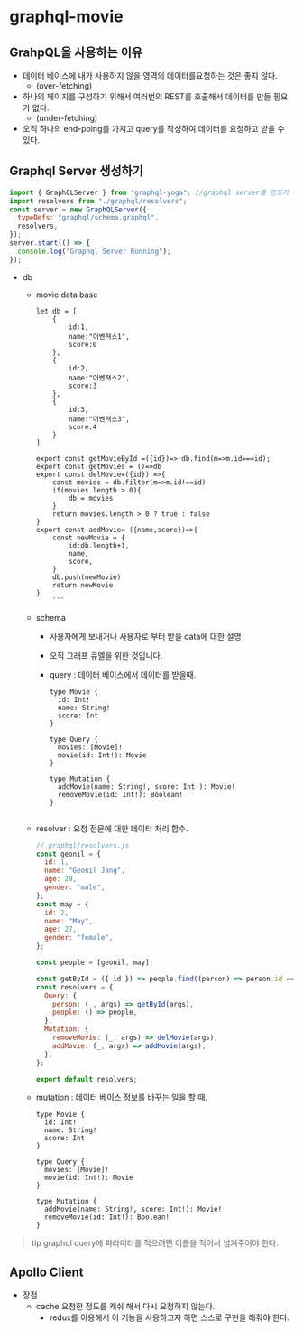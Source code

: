 # graphql-movie

## GrahpQL을 사용하는 이유

- 데이터 베이스에 내가 사용하지 않을 영역의 데이터를요청하는 것은 좋지 않다.
  - (over-fetching)
- 하나의 페이지를 구성하기 위해서 여러번의 REST를 호출해서 데이터를 만들 필요가 없다.
  - (under-fetching)
- 오직 하나의 end-poing를 가지고 query를 작성하여 데이터를 요청하고 받을 수 있다.

## Graphql Server 생성하기

```javascript
import { GraphQLServer } from "graphql-yoga"; //graphql server를 만드기 위한 패키지
import resolvers from "./graphql/resolvers";
const server = new GraphQLServer({
  typeDefs: "graphql/schema.graphql",
  resolvers,
});
server.start(() => {
  console.log("Graphql Server Running");
});
```

- db

  - movie data base

    ````gql
    let db = [
        {
            id:1,
            name:"어벤져스1",
            score:0
        },
        {
            id:2,
            name:"어벤져스2",
            score:3
        },
        {
            id:3,
            name:"어벤져스3",
            score:4
        }
    ]

    export const getMovieById =({id})=> db.find(m=>m.id===id);
    export const getMovies = ()=>db
    export const delMovie=({id}) =>{
        const movies = db.filter(m=>m.id!==id)
        if(movies.length > 0){
            db = movies
        }
        return movies.length > 0 ? true : false
    }
    export const addMovie= ({name,score})=>{
        const newMovie = {
            id:db.length+1,
            name,
            score,
        }
        db.push(newMovie)
        return newMovie
    }
        ```

    ````

  - schema

    - 사용자에게 보내거나 사용자로 부터 받을 data에 대한 설명
    - 오직 그래프 큐엘을 위한 것입니다.
    - query : 데이터 베이스에서 데이터를 받을때.

      ```gql
      type Movie {
        id: Int!
        name: String!
        score: Int
      }

      type Query {
        movies: [Movie]!
        movie(id: Int!): Movie
      }

      type Mutation {
        addMovie(name: String!, score: Int!): Movie!
        removeMovie(id: Int!): Boolean!
      }
      ```

    ```

    ```

  - resolver : 요청 전문에 대한 데이터 처리 함수.

    ```javascript
    // graphql/resolvers.js
    const geonil = {
      id: 1,
      name: "Geonil Jang",
      age: 29,
      gender: "male",
    };
    const may = {
      id: 2,
      name: "May",
      age: 27,
      gender: "female",
    };

    const people = [geonil, may];

    const getById = ({ id }) => people.find((person) => person.id === id);
    const resolvers = {
      Query: {
        person: (_, args) => getById(args),
        people: () => people,
      },
      Mutation: {
        removeMovie: (_, args) => delMovie(args),
        addMovie: (_, args) => addMovie(args),
      },
    };

    export default resolvers;
    ```

  - mutation : 데이터 베이스 정보를 바꾸는 일을 할 때.

    ```gql
    type Movie {
      id: Int!
      name: String!
      score: Int
    }

    type Query {
      movies: [Movie]!
      movie(id: Int!): Movie
    }

    type Mutation {
      addMovie(name: String!, score: Int!): Movie!
      removeMovie(id: Int!): Boolean!
    }
    ```

> tip
> graphql query에 파라미터를 적으려면 이름을 적어서 넘겨주어야 한다.

## Apollo Client

- 장점
  - cache 요청한 정도를 캐쉬 해서 다시 요청하지 않는다.
    - redux를 이용해서 이 기능을 사용하고자 하면 스스로 구현을 해줘야 한다.
